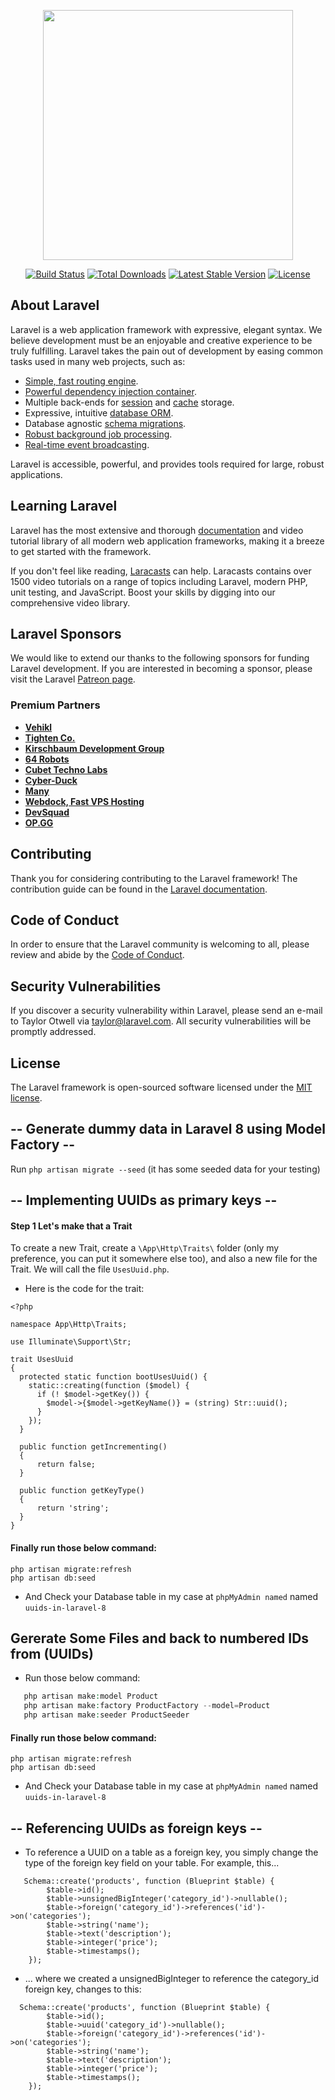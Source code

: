 <p align="center"><a href="https://laravel.com" target="_blank"><img src="https://raw.githubusercontent.com/laravel/art/master/logo-lockup/5%20SVG/2%20CMYK/1%20Full%20Color/laravel-logolockup-cmyk-red.svg" width="400"></a></p>

<p align="center">
<a href="https://travis-ci.org/laravel/framework"><img src="https://travis-ci.org/laravel/framework.svg" alt="Build Status"></a>
<a href="https://packagist.org/packages/laravel/framework"><img src="https://img.shields.io/packagist/dt/laravel/framework" alt="Total Downloads"></a>
<a href="https://packagist.org/packages/laravel/framework"><img src="https://img.shields.io/packagist/v/laravel/framework" alt="Latest Stable Version"></a>
<a href="https://packagist.org/packages/laravel/framework"><img src="https://img.shields.io/packagist/l/laravel/framework" alt="License"></a>
</p>

## About Laravel

Laravel is a web application framework with expressive, elegant syntax. We believe development must be an enjoyable and creative experience to be truly fulfilling. Laravel takes the pain out of development by easing common tasks used in many web projects, such as:

- [Simple, fast routing engine](https://laravel.com/docs/routing).
- [Powerful dependency injection container](https://laravel.com/docs/container).
- Multiple back-ends for [session](https://laravel.com/docs/session) and [cache](https://laravel.com/docs/cache) storage.
- Expressive, intuitive [database ORM](https://laravel.com/docs/eloquent).
- Database agnostic [schema migrations](https://laravel.com/docs/migrations).
- [Robust background job processing](https://laravel.com/docs/queues).
- [Real-time event broadcasting](https://laravel.com/docs/broadcasting).

Laravel is accessible, powerful, and provides tools required for large, robust applications.

## Learning Laravel

Laravel has the most extensive and thorough [documentation](https://laravel.com/docs) and video tutorial library of all modern web application frameworks, making it a breeze to get started with the framework.

If you don't feel like reading, [Laracasts](https://laracasts.com) can help. Laracasts contains over 1500 video tutorials on a range of topics including Laravel, modern PHP, unit testing, and JavaScript. Boost your skills by digging into our comprehensive video library.

## Laravel Sponsors

We would like to extend our thanks to the following sponsors for funding Laravel development. If you are interested in becoming a sponsor, please visit the Laravel [Patreon page](https://patreon.com/taylorotwell).

### Premium Partners

- **[Vehikl](https://vehikl.com/)**
- **[Tighten Co.](https://tighten.co)**
- **[Kirschbaum Development Group](https://kirschbaumdevelopment.com)**
- **[64 Robots](https://64robots.com)**
- **[Cubet Techno Labs](https://cubettech.com)**
- **[Cyber-Duck](https://cyber-duck.co.uk)**
- **[Many](https://www.many.co.uk)**
- **[Webdock, Fast VPS Hosting](https://www.webdock.io/en)**
- **[DevSquad](https://devsquad.com)**
- **[OP.GG](https://op.gg)**

## Contributing

Thank you for considering contributing to the Laravel framework! The contribution guide can be found in the [Laravel documentation](https://laravel.com/docs/contributions).

## Code of Conduct

In order to ensure that the Laravel community is welcoming to all, please review and abide by the [Code of Conduct](https://laravel.com/docs/contributions#code-of-conduct).

## Security Vulnerabilities

If you discover a security vulnerability within Laravel, please send an e-mail to Taylor Otwell via [taylor@laravel.com](mailto:taylor@laravel.com). All security vulnerabilities will be promptly addressed.

## License

The Laravel framework is open-sourced software licensed under the [MIT license](https://opensource.org/licenses/MIT).
## -- Generate dummy data in Laravel 8 using Model Factory -- 
Run `php artisan migrate --seed` (it has some seeded data for your testing)

## -- Implementing UUIDs as primary keys --

#### Step 1 Let's make that a Trait 
To create a new Trait, create a `\App\Http\Traits\` folder (only my preference, you can put it somewhere else too), and also a new file for the Trait. We will call the file `UsesUuid.php`.
- Here is the code for the trait:
```
<?php

namespace App\Http\Traits;

use Illuminate\Support\Str;

trait UsesUuid
{
  protected static function bootUsesUuid() {
    static::creating(function ($model) {
      if (! $model->getKey()) {
        $model->{$model->getKeyName()} = (string) Str::uuid();
      }
    });
  }

  public function getIncrementing()
  {
      return false;
  }

  public function getKeyType()
  {
      return 'string';
  }
}
```
#### Finally run those below command:
```
php artisan migrate:refresh
php artisan db:seed
```
- And Check your Database table in my case at `phpMyAdmin named` named  `uuids-in-laravel-8`

## Gererate Some Files and back to numbered IDs from (UUIDs)
- Run those below command:

```php artisan make:migration create_products_table --create=products
   php artisan make:model Product
   php artisan make:factory ProductFactory --model=Product
   php artisan make:seeder ProductSeeder
```
#### Finally run those below command:
```
php artisan migrate:refresh
php artisan db:seed
```
- And Check your Database table in my case at `phpMyAdmin named` named  `uuids-in-laravel-8`

## -- Referencing UUIDs as foreign keys --
- To reference a UUID on a table as a foreign key, you simply change the type of the foreign key field on your table. For example, this...
``` 
   Schema::create('products', function (Blueprint $table) {
        $table->id();
        $table->unsignedBigInteger('category_id')->nullable();
        $table->foreign('category_id')->references('id')->on('categories');
        $table->string('name');
        $table->text('description');
        $table->integer('price');
        $table->timestamps();
    });
```
- ... where we created a unsignedBigInteger to reference the category_id foreign key, changes to this:
```
  Schema::create('products', function (Blueprint $table) {
        $table->id();
        $table->uuid('category_id')->nullable();
        $table->foreign('category_id')->references('id')->on('categories');
        $table->string('name');
        $table->text('description');
        $table->integer('price');
        $table->timestamps();
    });
```
